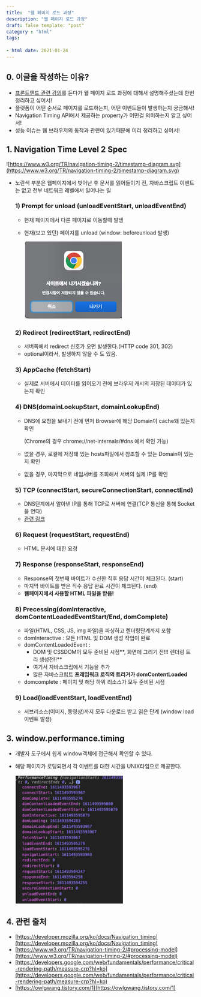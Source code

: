 ```yaml
---
title:  "웹 페이지 로드 과정"
description: "웹 페이지 로드 과정"
draft: false template: "post"
category : "html"
tags:

- html date: 2021-01-24
---
```

## 0. 이글을 작성하는 이유?

- [프론트앤드 관련 강의](https://www.fastcampus.co.kr/dev_red_ktg)를 듣다가 웹 페이지 로드 과정에 대해서 설명해주셨는데 한번 정리하고 싶어서!
- 플랫폼이 어떤 순서로 페이지를 로드하는지, 어떤 이벤트들이 발생하는지 궁금해서!
- Navigation Timing API에서 제공하는 property가 어떤걸 의미하는지 알고 싶어서!
- 성능 이슈는 웹 브라우저의 동작과 관련이 있기때문에 미리 정리하고 싶어서!

## 1. Navigation Time Level 2 Spec

![https://www.w3.org/TR/navigation-timing-2/timestamp-diagram.svg](https://www.w3.org/TR/navigation-timing-2/timestamp-diagram.svg)

- 노란색 부분은 웹페이지에서 벗어난 후 문서를 읽어들이기 전, 자바스크립트 이벤트는 없고 전부 네트워크 레벨에서 일어나는 일

  ### 1) Prompt for unload (unloadEventStart, unloadEventEnd)

    - 현재 페이지에서 다른 페이지로 이동할때 발생
    - 현재(보고 있던) 페이지를 unload (window: beforeunload 발생)

      ![timing1](../../assets/timing1.png)

  ### 2) Redirect (redirectStart, redirectEnd)

    - 서버쪽에서 redirect 신호가 오면 발생한다.(HTTP code 301, 302)
    - optional이라서, 발생하지 않을 수 도 있음.

  ### 3) AppCache (fetchStart)

    - 실제로 서버에서 데이터를 읽어오기 전에 브라우저 캐시의 저장된 데이터가 있는지 확인

  ### 4) DNS(domainLookupStart, domainLookupEnd)

    - DNS에 요청을 보내기 전에 먼저 Browser에 해당 Domain이 cache돼 있는지 확인

      (Chrome의 경우 chrome://net-internals/#dns 에서 확인 가능)

    - 없을 경우, 로컬에 저장돼 있는 hosts파일에서 참조할 수 있는 Domain이 있는지 확인
    - 없을 경우, 마지막으로 네임서버를 조회해서 서버의 실제 IP를 확인

  ### 5) TCP (connectStart, secureConnectionStart, connectEnd)

    - DNS단계에서 알아낸 IP를 통해 TCP로 서버에 연결(TCP 통신을 통해 Socket을 연다)
    - [관련 링크](https://owlgwang.tistory.com/1)

  ### 6) Request (requestStart, requestEnd)

    - HTML 문서에 대한 요청

  ### 7) Response (responseStart, responseEnd)

    - Response의 첫번째 바이트가 수신한 직후 응답 시간이  체크된다. (start)
    - 마지막 바이트를 받은 직수 응답 완료 시간이 체크된다. (end)
    - **웹페이지에서 사용할 HTML 파일을 받음!**

  ### 8) Precessing(domInteractive, domContentLoadedEventStart/End, domComplete)

    - 파일(HTML, CSS, JS, img 파일)을  파싱하고 렌더링단계까지 포함
    - domInteractive : 모든 HTML 및 DOM 생성 작업이 완료
    - domContentLoadedEvent :
        - DOM 및 CSSDOM이 모두 준비된 시점**, 화면에 그리기 전!!! 렌더링 트리 생성전!!**
        - 여기서 자바스크립에서 기능을 추가
        - 많은 자바스크립트 **프레임워크 로직의 트리거가 domContentLoaded**
    - domcomplete : 페이지 및 해당 하위 리소스가 모두 준비된 시점

  ### 9) Load(loadEventStart, loadEventEnd)

    - 서브리소스(이미지, 동영상)까지  모두 다운로드 받고  읽은  단계 (window load이벤트 발생)

## 3. window.performance.timing

- 개발자 도구에서 쉽게 window객체에 접근해서 확인할 수 있다.
- 해당 페이지가 로딩되면서 각 이벤트를 대한 시간을 UNIX타임으로 제공한다.

    ![timing](../../assets/timing.png)

## 4. 관련 출처

- [https://developer.mozilla.org/ko/docs/Navigation_timing](https://developer.mozilla.org/ko/docs/Navigation_timing)
- [https://www.w3.org/TR/navigation-timing-2/#processing-model](https://www.w3.org/TR/navigation-timing-2/#processing-model)
- [https://developers.google.com/web/fundamentals/performance/critical-rendering-path/measure-crp?hl=ko](https://developers.google.com/web/fundamentals/performance/critical-rendering-path/measure-crp?hl=ko)
- [https://owlgwang.tistory.com/1](https://owlgwang.tistory.com/1)
